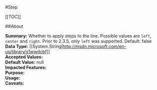 #Step

[[_TOC_]]

##About

**Summary:**  Whether to apply steps to the line. Possible values are <code>left</code>, <code>center</code> and <code>right</code>. Prior to 2.3.5, only <code>left</code> was supported. Default: false   
**Data Type:** [[System.String|http://msdn.microsoft.com/en-us/library/s1wwdcbf]]  
**Accepted Values:**   
**Default Value:** null  
**Impacted Features:**   
**Purpose:**   
**Usage:**   
**Caveats:**   

